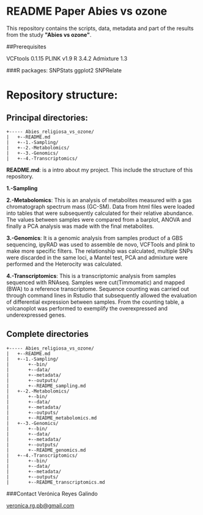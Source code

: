 # README Paper Abies vs ozone

This repository contains the scripts, data, metadata and part of the results from the study **"Abies vs ozone"**.

##Prerequisites

VCFtools 0.1.15
PLINK v1.9
R 3.4.2
Admixture 1.3

###R packages:
SNPStats
ggplot2
SNPRelate

# Repository structure:

## Principal directories:

```
+----- Abies_religiosa_vs_ozone/
|	+--README.md
|	+--1.-Sampling/
|	+--2.-Metabolomics/
|	+--3.-Genomics/
|	+--4.-Transcriptomics/
```


**README.md**: is a intro about my project. This include the structure of this repository.

**1.-Sampling**

**2.-Metabolomics**: This is an analysis of metabolites measured with a gas chromatograph spectrum mass (GC-SM). Data from html files were loaded into tables that were subsequently calculated for their relative abundance. The values between samples were compared from a barplot, ANOVA and finally a PCA analysis was made with the final metabolites.

**3.-Genomics**: It is a genomic analysis from samples product of a GBS sequencing, ipyRAD was used to assemble de novo, VCFTools and plink to make more specific filters. The relationship was calculated, multiple SNPs were discarded in the same loci, a Mantel test, PCA and admixture were performed and the Heterocity was calculated.

**4.-Transcriptomics**: This is a transcriptomic analysis from samples sequenced with RNAseq. Samples were cut(Timmomatic) and mapped (BWA) to a reference transcriptome. Sequence counting was carried out through command lines in Rstudio that subsequently allowed the evaluation of differential expression between samples. From the counting table, a volcanoplot was performed to exemplify the overexpressed and underexpressed genes.



## Complete directories
```
+----- Abies_religiosa_vs_ozone/
|	+--README.md
|	+--1.-Sampling/
|		+--bin/
|		+--data/
|		+--metadata/
|		+--outputs/
|		+--README_sampling.md
|	+--2.-Metabolomics/
|		+--bin/
|		+--data/
|		+--metadata/
|		+--outputs/
|		+--README_metabolomics.md
|	+--3.-Genomics/
|		+--bin/
|		+--data/
|		+--metadata/
|		+--outputs/
|		+--README_genomics.md
|	+--4.-Transcriptomics/
|		+--bin/
|		+--data/
|		+--metadata/
|		+--outputs/
|		+--README_transcriptomics.md
```



###Contact
Verónica Reyes Galindo

veronica.rg.pb@gmail.com



